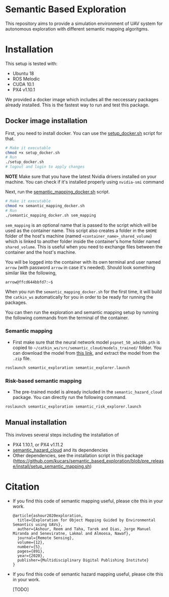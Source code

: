 # Semantic Based Exploration
This repository aims to provide a simulation environment of UAV system for autonomous exploration with different semantic mapping algoritgms.

# Installation 
This setup is tested with:
* Ubuntu 18
* ROS Melodic
* CUDA 10.1
* PX4 v1.10.1

We provided a docker image which includes all the neccessary packages already installed. This is the fastest way to run and test this package.

## Docker image installation
First, you need to install docker. You can use the [setup_docker.sh](https://github.com/kucars/semantic_based_exploration/blob/pre_release/setup_docker.sh) script for that.
```sh
# Make it executable
chmod +x setup_docker.sh 
# Run
./setup_docker.sh
# logout and login to apply changes
```

**NOTE** Make sure that you have the latest Nvidia drivers installed on your machine. You can check if it's installed properly using `nvidia-smi` command

Next, run the [semantic_mapping_docker.sh](https://github.com/kucars/semantic_based_exploration/blob/pre_release/semantic_mapping_docker.sh) script.
```sh
# Make it executable
chmod +x semantic_mapping_docker.sh 
# Run
./semantic_mapping_docker.sh sem_mapping
```
`sem_mapping` is an optional name that is passed to the script which will be used as the container name. This script also creates a folder in the `$HOME` folder of the host's machine (named `<container_name>_shared_volume`) which is linked to another folder inside the container's home folder named `shared_volume`. This is useful when you need to exchange files between the container and the host's machine.

You will be logged into the container with its own terminal and user named `arrow` (with password `arrow` in case it's needed). Should look something similar like the following,
```sh
arrow@ffcd644bbfd7:~$ 
```

When you run the `semantic_mapping_docker.sh` for the first time, it will build the `catkin_ws` automatically for you in order to be ready for running the packages.

You can then run the exploration and semantic mapping setup by running the following commands from the terminal of the container.

### Semantic mapping
* First make sure that the neural network model `pspnet_50_ade20k.pth` is copied to `~/catkin_ws/src/semantic_cloud/models_trained/` folder. You can download the model from [this link](https://drive.google.com/drive/folders/1yS92J8LU2PChqqeGUxb0km3lA0yBF7tg?usp=sharing), and extract the model from the `.zip` file.

```sh
roslaunch semantic_exploration semantic_explorer.launch
```

### Risk-based semantic mapping
* The pre-trained model is already included in the `semantic_hazard_cloud` package. You can directly run the following command.
```sh
roslaunch semantic_exploration semantic_risk_explorer.launch
```

## Manual installation
This invloves several steps including the installation of 
* PX4 1.10.1, or PX4 v1.11.2
* [semantic_hazard_cloud](https://github.com/kucars/semantic_hazard_cloud) and its dependencies
* Other dependencies, see the installation script in this package (https://github.com/kucars/semantic_based_exploration/blob/pre_release/install/setup_semantic_mapping.sh)

# Citation
* If you find this code of semantic mapping useful, please cite this in your work.

  ```
  @article{ashour2020exploration,
    title={Exploration for Object Mapping Guided by Environmental Semantics using UAVs},
    author={Ashour, Reem and Taha, Tarek and Dias, Jorge Manuel Miranda and Seneviratne, Lakmal and Almoosa, Nawaf},
    journal={Remote Sensing},
    volume={12},
    number={5},
    pages={891},
    year={2020},
    publisher={Multidisciplinary Digital Publishing Institute}
  }
  ```

* If you find this code of semantic hazard mapping useful, please cite this in your work.

  [TODO]
